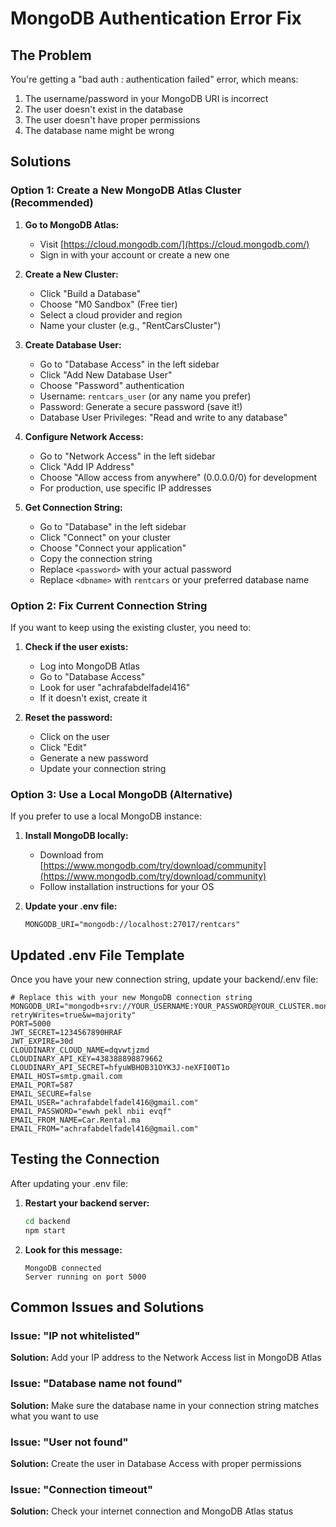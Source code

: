 # MongoDB Authentication Error Fix

## The Problem
You're getting a "bad auth : authentication failed" error, which means:
1. The username/password in your MongoDB URI is incorrect
2. The user doesn't exist in the database
3. The user doesn't have proper permissions
4. The database name might be wrong

## Solutions

### Option 1: Create a New MongoDB Atlas Cluster (Recommended)

1. **Go to MongoDB Atlas:**
   - Visit [https://cloud.mongodb.com/](https://cloud.mongodb.com/)
   - Sign in with your account or create a new one

2. **Create a New Cluster:**
   - Click "Build a Database"
   - Choose "M0 Sandbox" (Free tier)
   - Select a cloud provider and region
   - Name your cluster (e.g., "RentCarsCluster")

3. **Create Database User:**
   - Go to "Database Access" in the left sidebar
   - Click "Add New Database User"
   - Choose "Password" authentication
   - Username: `rentcars_user` (or any name you prefer)
   - Password: Generate a secure password (save it!)
   - Database User Privileges: "Read and write to any database"

4. **Configure Network Access:**
   - Go to "Network Access" in the left sidebar
   - Click "Add IP Address"
   - Choose "Allow access from anywhere" (0.0.0.0/0) for development
   - For production, use specific IP addresses

5. **Get Connection String:**
   - Go to "Database" in the left sidebar
   - Click "Connect" on your cluster
   - Choose "Connect your application"
   - Copy the connection string
   - Replace `<password>` with your actual password
   - Replace `<dbname>` with `rentcars` or your preferred database name

### Option 2: Fix Current Connection String

If you want to keep using the existing cluster, you need to:

1. **Check if the user exists:**
   - Log into MongoDB Atlas
   - Go to "Database Access"
   - Look for user "achrafabdelfadel416"
   - If it doesn't exist, create it

2. **Reset the password:**
   - Click on the user
   - Click "Edit"
   - Generate a new password
   - Update your connection string

### Option 3: Use a Local MongoDB (Alternative)

If you prefer to use a local MongoDB instance:

1. **Install MongoDB locally:**
   - Download from [https://www.mongodb.com/try/download/community](https://www.mongodb.com/try/download/community)
   - Follow installation instructions for your OS

2. **Update your .env file:**
   ```env
   MONGODB_URI="mongodb://localhost:27017/rentcars"
   ```

## Updated .env File Template

Once you have your new connection string, update your backend/.env file:

```env
# Replace this with your new MongoDB connection string
MONGODB_URI="mongodb+srv://YOUR_USERNAME:YOUR_PASSWORD@YOUR_CLUSTER.mongodb.net/rentcars?retryWrites=true&w=majority"
PORT=5000
JWT_SECRET=1234567890HRAF
JWT_EXPIRE=30d
CLOUDINARY_CLOUD_NAME=dqvwtjzmd
CLOUDINARY_API_KEY=438388898879662
CLOUDINARY_API_SECRET=hfyuWBHOB31OYK3J-neXFI00T1o
EMAIL_HOST=smtp.gmail.com
EMAIL_PORT=587
EMAIL_SECURE=false
EMAIL_USER="achrafabdelfadel416@gmail.com"
EMAIL_PASSWORD="ewwh pekl nbii evqf"
EMAIL_FROM_NAME=Car.Rental.ma
EMAIL_FROM="achrafabdelfadel416@gmail.com"
```

## Testing the Connection

After updating your .env file:

1. **Restart your backend server:**
   ```bash
   cd backend
   npm start
   ```

2. **Look for this message:**
   ```
   MongoDB connected
   Server running on port 5000
   ```

## Common Issues and Solutions

### Issue: "IP not whitelisted"
**Solution:** Add your IP address to the Network Access list in MongoDB Atlas

### Issue: "Database name not found"
**Solution:** Make sure the database name in your connection string matches what you want to use

### Issue: "User not found"
**Solution:** Create the user in Database Access with proper permissions

### Issue: "Connection timeout"
**Solution:** Check your internet connection and MongoDB Atlas status